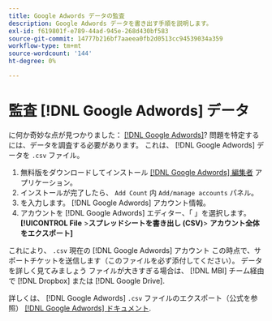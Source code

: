 ```yaml
---
title: Google Adwords データの監査
description: Google Adwords データを書き出す手順を説明します。
exl-id: f619801f-e789-44ad-945e-268d430bf583
source-git-commit: 14777b216bf7aaeea0fb2d0513cc94539034a359
workflow-type: tm+mt
source-wordcount: '144'
ht-degree: 0%

---
```


# 監査 [!DNL Google Adwords] データ

に何か奇妙な点が見つかりました： [[!DNL Google Adwords]](../integrations/google-adwords.md)? 問題を特定するには、データを調査する必要があります。 これは、 [!DNL Google Adwords] データを `.csv` ファイル。

1. 無料版をダウンロードしてインストール [[!DNL Google Adwords] 編集者](https://ads.google.com/home/tools/ads-editor/) アプリケーション。
1. インストールが完了したら、 `Add Count` 内 `Add/manage accounts` パネル。
1. を入力します。 [!DNL Google Adwords] アカウント情報。
1. アカウントを [!DNL Google Adwords] エディター、「 」を選択します。 **[!UICONTROL File** > **&#x200B;スプレッドシートを書き出し (CSV)**> **アカウント全体をエクスポート]**

これにより、 `.csv` 現在の [!DNL Google Adwords] アカウント この時点で、サポートチケットを送信します（このファイルを必ず添付してください）。 データを詳しく見てみましょう ファイルが大きすぎる場合は、 [!DNL MBI] チーム経由で [!DNL Dropbox] または [!DNL Google Drive].

詳しくは、 [!DNL Google Adwords] `.csv` ファイルのエクスポート（公式を参照） [[!DNL Google Adwords] ドキュメント](https://support.google.com/google-ads/editor/answer/38657?hl=en).
